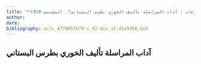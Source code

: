 ```yaml
---
title: "*مخطوطات ومطبوعات : آداب المراسلة تأليف الخوري بطرس البستاني*. المقتبس 8(9)"
author: 
date: 
bibliography: oclc_4770057679-i_92-div_11.d1e5456.bib
---
```




##  آداب المراسلة   تأليف الخوري بطرس البستاني 

